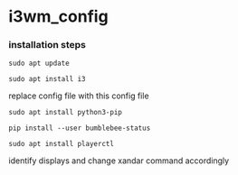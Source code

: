 # i3wm_config

### installation steps

`sudo apt update`

`sudo apt install i3`

replace config file with this config file

`sudo apt install python3-pip`

`pip install --user bumblebee-status`

`sudo apt install playerctl`

identify displays and change xandar command accordingly